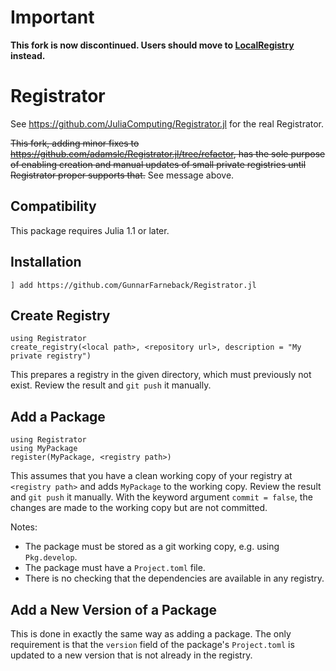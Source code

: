 # Important

**This fork is now discontinued. Users should move to
[LocalRegistry](https://github.com/GunnarFarneback/LocalRegistry.jl)
instead.**

# Registrator

See https://github.com/JuliaComputing/Registrator.jl for the real Registrator.

~~This fork, adding minor fixes to
https://github.com/adamslc/Registrator.jl/tree/refactor, has the sole
purpose of enabling creation and manual updates of small private
registries until Registrator proper supports that.~~ See message above.

## Compatibility

This package requires Julia 1.1 or later.

## Installation

```
] add https://github.com/GunnarFarneback/Registrator.jl
```

## Create Registry

```
using Registrator
create_registry(<local path>, <repository url>, description = "My private registry")
```
This prepares a registry in the given directory, which must previously
not exist. Review the result and `git push` it manually.

## Add a Package

```
using Registrator
using MyPackage
register(MyPackage, <registry path>)
```

This assumes that you have a clean working copy of your registry at
`<registry path>` and adds `MyPackage` to the working copy. Review the
result and `git push` it manually. With the keyword argument
`commit = false`, the changes are made to the working copy but are not
committed.

Notes:
* The package must be stored as a git working copy, e.g. using
  `Pkg.develop`.
* The package must have a `Project.toml` file.
* There is no checking that the dependencies are available in any
  registry.

## Add a New Version of a Package

This is done in exactly the same way as adding a package. The only
requirement is that the `version` field of the package's
`Project.toml` is updated to a new version that is not already in the
registry.

